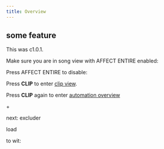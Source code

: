 ```yaml
---
title: Overview
---
```

##  some feature

This was <added-in>c1.0.1</added-in>.

Make sure you are in song view with AFFECT ENTIRE enabled:

<affect-entire on song></affect-entire>

Press AFFECT ENTIRE to disable:

<affect-entire song></affect-entire>

Press **CLIP** to enter [clip view](/views/clips/).

<affect-entire clip></affect-entire>

Press **CLIP** again to enter [automation overview](/views/automation#overview)

<affect-entire clip="blinking"></affect-entire>

<shift-button on></shift-button> + <record-button on></record-button>

next: excluder

<save-button on></save-button>
<save-button></save-button>

<learn-input-button on></learn-input-button>
<learn-input-button></learn-input-button>

<triplets-view-button on></triplets-view-button>
<triplets-view-button></triplets-view-button>

<tap-tempo-button on></tap-tempo-button>
<tap-tempo-button></tap-tempo-button>

<sync-scaling-button on></sync-scaling-button>
<sync-scaling-button></sync-scaling-button>

<record-button on></record-button>
<record-button></record-button>

<play-button on></play-button>
<play-button></play-button>

<shift-button></shift-button>
<shift-button></shift-button>

<song-button on></song-button>
<song-button></song-button>

<clip-button on></clip-button>
<clip-button></clip-button>

<back-undo-button on></back-undo-button>
<back-undo-button></back-undo-button>

<seven-segment>load</seven-segment>

to wit: <shift-button on></shift-button>
